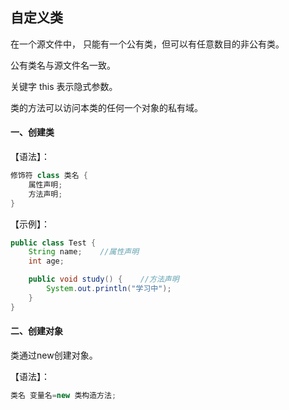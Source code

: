 ## 自定义类



在一个源文件中， 只能有一个公有类，但可以有任意数目的非公有类。  

公有类名与源文件名一致。

关键字 this 表示隐式参数。  

类的方法可以访问本类的任何一个对象的私有域。  



#### 一、创建类

【语法】：

```java
修饰符 class 类名 {
    属性声明;
    方法声明;  
}
```

【示例】：

```java
public class Test {
    String name;    //属性声明
    int age;

    public void study() {    //方法声明
        System.out.println("学习中");
    }
}
```





#### 二、创建对象

类通过new创建对象。

【语法】：

```java
类名 变量名=new 类构造方法;
```

